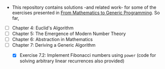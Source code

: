 * This repository contains solutions -and related work- for some of the exercises presented in [From Mathematics to Generic Programming](http://www.amazon.com/Mathematics-Generic-Programming-Alexander-Stepanov/dp/0321942043). So far,


- [ ] Chapter 4: Euclid's Algorithm
- [ ] Chapter 5: The Emergence of Modern Number Theory
- [ ] Chapter 6: Abstraction in Mathematics
- [ ] Chapter 7: Deriving a Generic Algorithm
  - [X] Exercise 7.2: Implement Fibonacci numbers using `power` (code for solving arbitrary linear recurrences also provided) 
 

